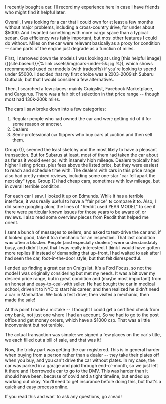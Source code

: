 I recently bought a car. I'll record my experience here in case I have friends who might find it helpful later.

Overall, I was looking for a car that I could own for at least a few months without major problems, including a cross-country drive, for under about $5000. And I wanted something with more cargo space than a typical sedan. Gas efficiency was fairly important, but most other features I could do without. Miles on the car were relevant basically as a proxy for condition -- some parts of the engine just degrade as a function of miles.

First, I narrowed down the models I was looking at using [this helpful image]({{site.baseurl}}{% link assets/img/cars-under-5k.jpg %}), which shows recommended used car models (with tradeoffs) if you're looking to spend under $5000. I decided that my first choice was a 2003-2009ish Subaru Outback, but that I would consider a few alternatives.

Then, I searched a few places: mainly Craigslist, Facebook Marketplace, and Cargurus. There was a fair bit of selection in that price range -- though most had 130k-200k miles. 

The cars I saw broke down into a few categories:
1. Regular people who had owned the car and were getting rid of it for some reason or another.
1. Dealers
1. Semi-professional car flippers who buy cars at auction and then sell them.

Group (1), seemed the least sketchy and the most likely to have a pleasant transaction. But for Subarus at least, most of them had taken the car about as far as it would ever go, with insanely high mileage. Dealers typically had higher listing prices, plus fees above the listed price, but they were easiest to reach and schedule time with. The dealers with cars in this price range also had pretty mixed reviews, including some one-star "car fell apart the next day" type. Group (3) had cheap cars, sometimes with low mileage, but in overall terrible condition.

For each car I saw, I looked it up on Edmunds. While it has a terrible interface, it was really useful to have a "fair price" to compare it to. Also, I did some googling along the lines of "Reddit used YEAR MODEL" to see if there were particular known issues for those years to be aware of, or reviews. I also read some overview pieces from Reddit that helped me orient.

I sent a bunch of messages to sellers, and asked to test-drive the car and, if it looked good, take it to a mechanic for an inspection. That last condition was often a blocker. People (and especially dealers!) were understandably busy, and didn't trust that I was really interested. I think I would have gotten more replies if instead of demanding that up-front, I had waited to ask after I had seen the car, foot-in-the-door style, but that felt disrespectful.

I ended up finding a great car on Craigslist. It's a Ford Focus, so not the model I was originally considering but met my needs. It was a bit over my desired price range, but in great condition and (maybe most important) from an honest and easy-to-deal-with seller. He had bought the car in medical school, driven it to NYC to start his career, and then realized he didn't need a car in Manhattan. We took a test drive, then visited a mechanic, then made the sale!

At this point I made a mistake -- I thought I could get a certified check from *any* bank, not just one where I had an account. So we had to go to the post office and get money orders, which have a $1000 cap. That was a little inconvenient but not terrible.

The actual transaction was simple: we signed a few places on the car's title, we each filled out a bill of sale, and that was it!

Now, the tricky part was getting the car registered. This is in general harder when buying from a person rather than a dealer -- they take their plates off when you buy, and you can't drive the car without plates. In my case, the car was parked in a garage and paid through end-of-month, so we just left it there and I borrowed a car to go to the DMV. This was harder than it should have been, because of covid and a tight timeline, but ended up working out okay. You'll need to get insurance before doing this, but that's a quick and easy process online.

If you read this and want to ask any questions, go ahead!
